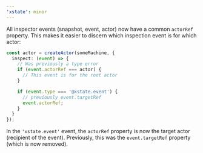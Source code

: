 ```yaml
---
'xstate': minor
---
```


All inspector events (snapshot, event, actor) now have a common `actorRef` property. This makes it easier to discern which inspection event is for which actor:

```ts
const actor = createActor(someMachine, {
  inspect: (event) => {
    // Was previously a type error
    if (event.actorRef === actor) {
      // This event is for the root actor
    }

    if (event.type === '@xstate.event') {
      // previously event.targetRef
      event.actorRef;
    }
  }
});
```

In the `'xstate.event'` event, the `actorRef` property is now the target actor (recipient of the event). Previously, this was the `event.targetRef` property (which is now removed).
